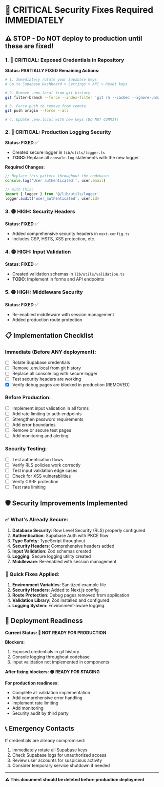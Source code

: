 # 🚨 CRITICAL Security Fixes Required IMMEDIATELY

## ⚠️ STOP - Do NOT deploy to production until these are fixed!

### 1. 🔴 CRITICAL: Exposed Credentials in Repository
**Status: PARTIALLY FIXED**
**Remaining Actions:**

```bash
# 1. Immediately rotate your Supabase keys
# Go to Supabase Dashboard > Settings > API > Reset keys

# 2. Remove .env.local from git history
git filter-branch --force --index-filter 'git rm --cached --ignore-unmatch .env.local' --prune-empty --tag-name-filter cat -- --all

# 3. Force push to remove from remote
git push origin --force --all

# 4. Update .env.local with new keys (DO NOT COMMIT)
```

### 2. 🔴 CRITICAL: Production Logging Security
**Status: FIXED** ✅
- Created secure logger in `lib/utils/logger.ts`
- **TODO**: Replace all `console.log` statements with the new logger

**Required Changes:**
```typescript
// Replace this pattern throughout the codebase:
console.log('User authenticated:', user.email)

// With this:
import { logger } from '@/lib/utils/logger'
logger.audit('user_authenticated', user.id)
```

### 3. 🟡 HIGH: Security Headers
**Status: FIXED** ✅
- Added comprehensive security headers in `next.config.ts`
- Includes CSP, HSTS, XSS protection, etc.

### 4. 🟡 HIGH: Input Validation
**Status: FIXED** ✅
- Created validation schemas in `lib/utils/validation.ts`
- **TODO**: Implement in forms and API endpoints

### 5. 🟡 HIGH: Middleware Security
**Status: FIXED** ✅
- Re-enabled middleware with session management
- Added production route protection

## 📋 Implementation Checklist

### Immediate (Before ANY deployment):
- [ ] Rotate Supabase credentials
- [ ] Remove .env.local from git history
- [ ] Replace all console.log with secure logger
- [ ] Test security headers are working
- [x] Verify debug pages are blocked in production (REMOVED)

### Before Production:
- [ ] Implement input validation in all forms
- [ ] Add rate limiting to auth endpoints
- [ ] Strengthen password requirements
- [ ] Add error boundaries
- [ ] Remove or secure test pages
- [ ] Add monitoring and alerting

### Security Testing:
- [ ] Test authentication flows
- [ ] Verify RLS policies work correctly
- [ ] Test input validation edge cases
- [ ] Check for XSS vulnerabilities
- [ ] Verify CSRF protection
- [ ] Test rate limiting

## 🛡️ Security Improvements Implemented

### ✅ What's Already Secure:
1. **Database Security**: Row Level Security (RLS) properly configured
2. **Authentication**: Supabase Auth with PKCE flow
3. **Type Safety**: TypeScript throughout
4. **Security Headers**: Comprehensive headers added
5. **Input Validation**: Zod schemas created
6. **Logging**: Secure logging utility created
7. **Middleware**: Re-enabled with session management

### 🔧 Quick Fixes Applied:
1. **Environment Variables**: Sanitized example file
2. **Security Headers**: Added to Next.js config
3. **Route Protection**: Debug pages removed from application
4. **Validation Library**: Zod installed and configured
5. **Logging System**: Environment-aware logging

## 🚀 Deployment Readiness

**Current Status: 🔴 NOT READY FOR PRODUCTION**

**Blockers:**
1. Exposed credentials in git history
2. Console logging throughout codebase
3. Input validation not implemented in components

**After fixing blockers: 🟡 READY FOR STAGING**

**For production readiness:**
- Complete all validation implementation
- Add comprehensive error handling
- Implement rate limiting
- Add monitoring
- Security audit by third party

## 📞 Emergency Contacts

If credentials are already compromised:
1. Immediately rotate all Supabase keys
2. Check Supabase logs for unauthorized access
3. Review user accounts for suspicious activity
4. Consider temporary service shutdown if needed

---
**⚠️ This document should be deleted before production deployment** 
